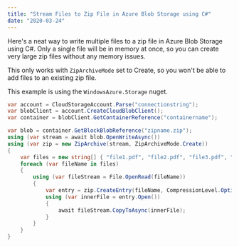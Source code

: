 ```yaml
---
title: "Stream Files to Zip File in Azure Blob Storage using C#"
date: "2020-03-24"
---
```


Here's a neat way to write multiple files to a zip file in Azure Blob Storage using C#. Only a single file will be in memory at once, so you can create very large zip files without any memory issues.

This only works with `ZipArchiveMode` set to Create, so you won't be able to add files to an existing zip file.

This example is using the `WindowsAzure.Storage` nuget.

```csharp
var account = CloudStorageAccount.Parse("connectionstring");
var blobClient = account.CreateCloudBlobClient();
var container = blobClient.GetContainerReference("containername");

var blob = container.GetBlockBlobReference("zipname.zip");
using (var stream = await blob.OpenWriteAsync())
using (var zip = new ZipArchive(stream, ZipArchiveMode.Create))
{
    var files = new string[] { "file1.pdf", "file2.pdf", "file3.pdf", "file4.pdf" };
    foreach (var fileName in files)
    {
        using (var fileStream = File.OpenRead(fileName))
        {
            var entry = zip.CreateEntry(fileName, CompressionLevel.Optimal);
            using (var innerFile = entry.Open())
            {
                await fileStream.CopyToAsync(innerFile);
            }
        }
    }
}
```